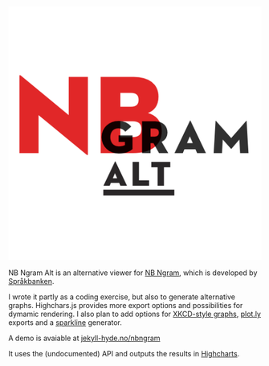 ![NB Ngram Alt](logo.png)

NB Ngram Alt is an alternative viewer for [NB Ngram][1], which is developed by [Språkbanken][2].

I wrote it partly as a coding exercise, but also to generate alternative graphs. Highchars.js provides more export options and possibilities for dymamic rendering. I also plan to add options for [XKCD-style graphs](http://xkcdgraphs.com), [plot.ly](https://plot.ly/) exports and a [sparkline](http://en.wikipedia.org/wiki/Sparkline) generator.

A demo is avaiable at [jekyll-hyde.no/nbngram](http://jekyll-hyde.no/nbngram)

It uses the (undocumented) API and outputs the results in [Highcharts][3].

[1]: http://www.nb.no/sp_tjenester/beta/ngram_1
[2]: http://www.nb.no/Tilbud/Forske/Spraakbanken
[3]: http://highcharts.com
